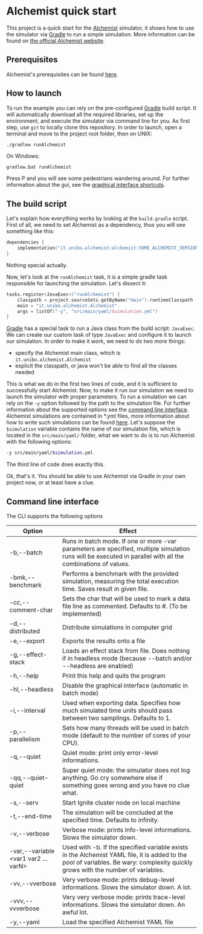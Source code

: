 # Alchemist quick start

This project is a quick start for the [Alchemist](https://github.com/AlchemistSimulator/Alchemist) simulator, it shows how to use the simulator via [Gradle](https://gradle.org) to run a simple simulation. More information can be found on [the official Alchemist website](https://alchemistsimulator.github.io).

## Prerequisites

Alchemist's prerequisites can be found [here](https://alchemistsimulator.github.io/wiki/usage/installation/).

## How to launch

To run the example you can rely on the pre-configured [Gradle](https://gradle.org) build script. It will automatically download all the required libraries, set up the environment, and execute the simulator via command line for you.
As first step, use `git` to locally clone this repository.
In order to launch, open a terminal and move to the project root folder, then on UNIX:
```bash
./gradlew runAlchemist
```
On Windows:
```
gradlew.bat runAlchemist
```
Press P and you will see some pedestrians wandering around. For further information about the gui, see the [graphical interface shortcuts](https://alchemistsimulator.github.io/wiki/usage/gui/).

## The build script

Let's explain how everything works by looking at the `build.gradle` script. First of all, we need to set Alchemist as a dependency, thus you will see something like this:
```kotlin
dependencies {
    implementation("it.unibo.alchemist:alchemist:SOME_ALCHEMIST_VERSION")
}
```
Nothing special actually. 

Now, let's look at the `runAlchemist` task, it is a simple gradle task responsible for launching the simulation. Let's dissect it:
```kotlin
tasks.register<JavaExec>("runAlchemist") {
    classpath = project.sourceSets.getByName("main").runtimeClasspath
    main = "it.unibo.alchemist.Alchemist"
    args = listOf("-y", "src/main/yaml/$simulation.yml")
}
```
[Gradle](https://gradle.org) has a special task to run a Java class from the build script: `JavaExec`. We can create our custom task of type `JavaExec` and configure it to launch our simulation. In order to make it work, we need to do two more things:
- specify the Alchemist main class, which is `it.unibo.alchemist.Alchemist`
- explicit the classpath, or java won't be able to find all the classes needed

This is what we do in the first two lines of code, and it is sufficient to successfully start Alchemist. Now, to make it run our simulation we need to launch the simulator with proper parameters. To run a simulation we can rely on the `-y` option followed by the path to the simulation file. For further information about the supported options see the [command line interface](#command-line-interface). Alchemist simulations are contained in *.yml files, more information about how to write such simulations can be found [here](https://alchemistsimulator.github.io/wiki/usage/yaml/). Let's suppose the `$simulation` variable contains the name of our simulation file, which is located in the `src/main/yaml/` folder, what we want to do is to run Alchemist with the following options:
```bash
-y src/main/yaml/$simulation.yml
```
The third line of code does exactly this. 

Ok, that's it. You should be able to use Alchemist via Gradle in your own project now, or at least have a clue.

## Command line interface

The CLI supports the following options

| Option                                     | Effect                                                                                                                                                                            |
|--------------------------------------------|-----------------------------------------------------------------------------------------------------------------------------------------------------------------------------------|
| -b,--batch                                 | Runs in batch mode. If one or more -var parameters are specified, multiple simulation runs will be executed in parallel with all the combinations of values.                      |
| -bmk,--benchmark <file>                    | Performs a benchmark with the provided simulation, measuring the total execution time. Saves result in given file.                                                                |
| -cc,--comment-char                         | Sets the char that will be used to mark a data file line as commented. Defaults to #. (To be implemented)                                                                         |
| -d,--distributed <file>                    | Distribute simulations in computer grid                                                                                                                                           |
| -e,--export <file>                         | Exports the results onto a file                                                                                                                                                   |
| -g,--effect-stack <file>                   | Loads an effect stack from file. Does nothing if in headless mode (because --batch and/or --headless are enabled)                                                                 |
| -h,--help                                  | Print this help and quits the program                                                                                                                                             |
| -hl,--headless                             | Disable the graphical interface (automatic in batch mode)                                                                                                                         |
| -i,--interval <interval>                   | Used when exporting data. Specifies how much simulated time units should pass between two samplings. Defaults to 1.                                                               |
| -p,--parallelism <arg>                     | Sets how many threads will be used in batch mode (default to the number of cores of your CPU).                                                                                    |
| -q,--quiet                                 | Quiet mode: print only error-level informations.                                                                                                                                  |
| -qq,--quiet-quiet                          | Super quiet mode: the simulator does not log anything. Go cry somewhere else if something goes wrong and you have no clue what.                                                   |
| -s,--serv <Ignite note configuration file> | Start Ignite cluster node on local machine                                                                                                                                        |
| -t,--end-time <Time>                       | The simulation will be concluded at the specified time. Defaults to infinity.                                                                                                     |
| -v,--verbose                               | Verbose mode: prints info-level informations. Slows the simulator down.                                                                                                           |
| -var,--variable <var1 var2 ... varN>       | Used with -b. If the specified variable exists in the Alchemist YAML file, it is added to the pool of  variables. Be wary: complexity quickly grows with the number of variables. |
| -vv,--vverbose                             | Very verbose mode: prints debug-level informations. Slows the simulator down. A lot.                                                                                              |
| -vvv,--vvverbose                           | Very very verbose mode: prints trace-level informations. Slows the simulator down. An awful lot.                                                                                  |
| -y,--yaml <file>                           | Load the specified Alchemist YAML file                                                                                                                                            |